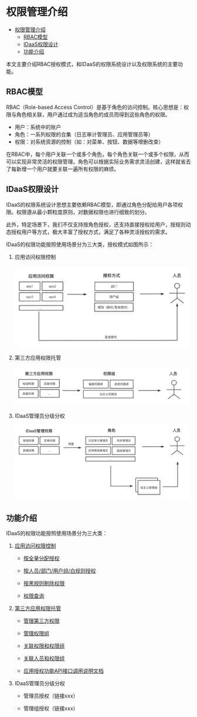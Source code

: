 # 权限管理介绍
- [权限管理介绍](#权限管理介绍)
  - [RBAC模型](#rbac模型)
  - [IDaaS权限设计](#idaas权限设计)
  - [功能介绍](#功能介绍)

本文主要介绍RBAC授权模式，和IDaaS的权限系统设计以及权限系统的主要功能。

## RBAC模型

RBAC（Role-based Access Control）是基于角色的访问控制。核心思想是：权限与角色相关联，用户通过成为适当角色的成员而得到这些角色的权限。

- 用户：系统中的账户
- 角色：一系列权限的合集（日志审计管理员、应用管理员等）
- 权限：对系统资源的控制（如：对菜单、按钮、数据等增删改查）

在RBAC中，每个用户关联一个或多个角色，每个角色关联一个或多个权限，从而可以实现非常灵活的权限管理。角色可以根据实际业务需求灵活创建，这样就省去了每新增一个用户就要关联一遍所有权限的麻烦。



## IDaaS权限设计

IDaaS的权限系统设计思想主要依赖RBAC模型，即通过角色分配给用户各项权限。权限遵从最小颗粒度原则，对数据权限也进行细致的划分。

此外，特定场景下，我们不仅支持按角色授权，还支持直接授权给用户，按规则动态授权用户等方式，极大丰富了授权方式，满足了各种灵活授权的需求。

IDaaS的权限功能按照使用场景分为三大类，授权模式如图所示：

1. 应用访问权限控制

   ![权限管理介绍2.png](https://github.com/tonitonishier/Operation-Manual/blob/main/%E6%9D%83%E9%99%90%E7%AE%A1%E7%90%86%E4%BB%8B%E7%BB%8D%E5%9B%BE%E7%89%87.zip/%E6%9D%83%E9%99%90%E7%AE%A1%E7%90%86%E4%BB%8B%E7%BB%8D2.png?raw=true)

2. 第三方应用权限托管

   ![权限管理介绍3.png](https://github.com/tonitonishier/Operation-Manual/blob/main/%E6%9D%83%E9%99%90%E7%AE%A1%E7%90%86%E4%BB%8B%E7%BB%8D%E5%9B%BE%E7%89%87.zip/%E6%9D%83%E9%99%90%E7%AE%A1%E7%90%86%E4%BB%8B%E7%BB%8D3.png?raw=true)

3. IDaaS管理员分级分权

   ![权限管理介绍1.png](https://github.com/tonitonishier/Operation-Manual/blob/main/%E6%9D%83%E9%99%90%E7%AE%A1%E7%90%86%E4%BB%8B%E7%BB%8D%E5%9B%BE%E7%89%87.zip/%E6%9D%83%E9%99%90%E7%AE%A1%E7%90%86%E4%BB%8B%E7%BB%8D1.png?raw=true)



## 功能介绍

IDaaS的权限功能按照使用场景分为三大类：

1. [应用访问权限控制](https://github.com/tonitonishier/Operation-Manual/blob/main/%E7%8E%89%E7%AC%A6%E5%B9%B3%E5%8F%B0%E5%BA%94%E7%94%A8%E6%9D%83%E9%99%90%E6%8E%88%E6%9D%83.md)

   * [按全量分配授权](https://github.com/tonitonishier/Operation-Manual/blob/main/%E7%8E%89%E7%AC%A6%E5%B9%B3%E5%8F%B0%E5%BA%94%E7%94%A8%E6%9D%83%E9%99%90%E6%8E%88%E6%9D%83.md#按全量分配授权)
   
   * [按人员/部门/用户组/白规则授权](https://github.com/tonitonishier/Operation-Manual/blob/main/%E7%8E%89%E7%AC%A6%E5%B9%B3%E5%8F%B0%E5%BA%94%E7%94%A8%E6%9D%83%E9%99%90%E6%8E%88%E6%9D%83.md#按人员部门用户组白规则授权)
   
   * [按黑规则剔除权限](https://github.com/tonitonishier/Operation-Manual/blob/main/%E7%8E%89%E7%AC%A6%E5%B9%B3%E5%8F%B0%E5%BA%94%E7%94%A8%E6%9D%83%E9%99%90%E6%8E%88%E6%9D%83.md#按黑规则剔除权限)
   
   * [权限查询](https://github.com/tonitonishier/Operation-Manual/blob/main/%E7%8E%89%E7%AC%A6%E5%B9%B3%E5%8F%B0%E5%BA%94%E7%94%A8%E6%9D%83%E9%99%90%E6%8E%88%E6%9D%83.md#权限查询)

   

2. [第三方应用权限托管](https://github.com/tonitonishier/Operation-Manual/blob/main/%E7%AC%AC%E4%B8%89%E6%96%B9%E5%BA%94%E7%94%A8%E6%9D%83%E9%99%90%E6%89%98%E7%AE%A1.md#)

   * [管理第三方权限](https://github.com/tonitonishier/Operation-Manual/blob/main/%E7%AC%AC%E4%B8%89%E6%96%B9%E5%BA%94%E7%94%A8%E6%9D%83%E9%99%90%E6%89%98%E7%AE%A1.md#管理第三方权限)

   * [管理权限组](https://github.com/tonitonishier/Operation-Manual/blob/main/%E7%AC%AC%E4%B8%89%E6%96%B9%E5%BA%94%E7%94%A8%E6%9D%83%E9%99%90%E6%89%98%E7%AE%A1.md#管理权限组)

   * [关联权限和权限组](https://github.com/tonitonishier/Operation-Manual/blob/main/%E7%AC%AC%E4%B8%89%E6%96%B9%E5%BA%94%E7%94%A8%E6%9D%83%E9%99%90%E6%89%98%E7%AE%A1.md#关联权限和权限组)

   * [关联人员和权限组](https://github.com/tonitonishier/Operation-Manual/blob/main/%E7%AC%AC%E4%B8%89%E6%96%B9%E5%BA%94%E7%94%A8%E6%9D%83%E9%99%90%E6%89%98%E7%AE%A1.md#关联人员和权限组)

   * [应用授权功能API接口调用说明文档](https://github.com/tonitonishier/Operation-Manual/blob/main/%E5%BA%94%E7%94%A8%E6%8E%88%E6%9D%83%E5%8A%9F%E8%83%BDAPI%20%E6%8E%A5%E5%8F%A3%E8%B0%83%E7%94%A8%E8%AF%B4%E6%98%8E%E6%96%87%E6%A1%A3.md)

     

3. IDaaS管理员分级分权

   * 管理员授权（链接xxx）
   
   * 管理组授权（链接xxx）